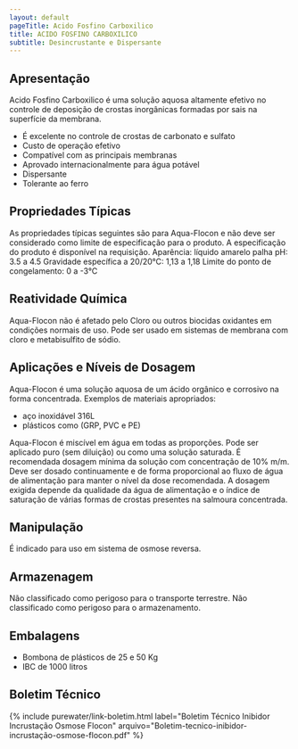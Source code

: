 ```yaml
---
layout: default
pageTitle: Acido Fosfino Carboxilico
title: ACIDO FOSFINO CARBOXILICO
subtitle: Desincrustante e Dispersante
---
```


## Apresentação

Acido Fosfino Carboxilico é uma solução aquosa altamente efetivo no controle de deposição de crostas inorgânicas formadas por sais na superfície da membrana. 

- É excelente no controle de crostas de carbonato e sulfato
- Custo de operação efetivo
- Compatível com as principais membranas
- Aprovado internacionalmente para água potável
- Dispersante
- Tolerante ao ferro


## Propriedades Típicas 
As propriedades típicas seguintes são para Aqua-Flocon e não deve ser considerado como limite de especificação para o produto. A especificação do produto é disponível na requisição. Aparência: líquido amarelo palha pH: 3.5 a 4.5 Gravidade específica a 20/20°C: 1,13 a 1,18 Limite do ponto de congelamento: 0 a -3°C

## Reatividade Química
Aqua-Flocon não é afetado pelo Cloro ou outros biocidas oxidantes em condições normais de uso. Pode ser usado em sistemas de membrana com cloro e metabisulfito de sódio.

## Aplicações e Níveis de Dosagem
Aqua-Flocon é uma solução aquosa de um ácido orgânico e corrosivo na forma concentrada. 
Exemplos de materiais apropriados: 

- aço inoxidável 316L
- plásticos como (GRP, PVC e PE)

Aqua-Flocon é miscível em água em todas as proporções. Pode ser aplicado puro (sem diluição) ou como uma solução saturada. 
É recomendada dosagem mínima da solução com concentração de 10% m/m. 
Deve ser dosado continuamente e de forma proporcional ao fluxo de água de alimentação para manter o nível da dose recomendada. A dosagem exigida depende da qualidade da água de alimentação e o índice de saturação de várias formas de crostas presentes na salmoura concentrada.

## Manipulação 
É indicado para uso em sistema de osmose reversa. 

## Armazenagem
Não classificado como perigoso para o transporte terrestre. Não classificado como perigoso para o armazenamento. 

## Embalagens 

- Bombona de plásticos de 25 e 50 Kg 
- IBC de 1000 litros

## Boletim Técnico

{% include purewater/link-boletim.html 
   label="Boletim Técnico Inibidor Incrustação Osmose Flocon" 
   arquivo="Boletim-tecnico-inibidor-incrustação-osmose-flocon.pdf" %}
